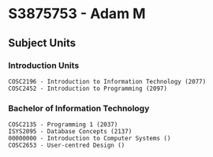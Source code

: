 # S3875753 - Adam M
## Subject Units
### Introduction Units
```
COSC2196 - Introduction to Information Technology (2077)
COSC2452 - Introduction to Programming (2097)
```

### Bachelor of Information Technology
```
COSC2135 - Programming 1 (2037)
ISYS2095 - Database Concepts (2137)
00000000 - Introduction to Computer Systems ()
COSC2653 - User-centred Design ()
```
